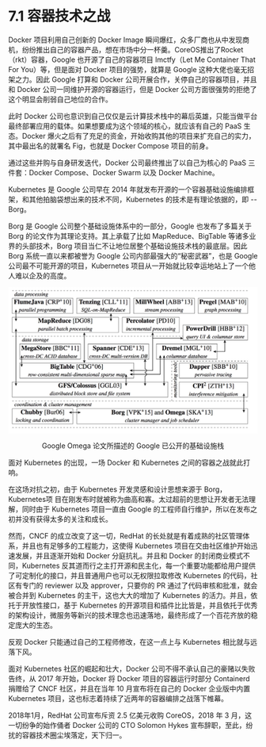 # 7.1 容器技术之战


Docker 项目利用自己创新的 Docker Image 瞬间爆红，众多厂商也从中发现商机，纷纷推出自己的容器产品，想在市场中分一杯羹。CoreOS推出了Rocket（rkt）容器，Google 也开源了自己的容器项目 lmctfy（Let Me Container That For You）等，但是面对 Docker 项目的强势，就算是 Google 这种大佬也毫无招架之力。因此 Google 打算和 Docker 公司开展合作，关停自己的容器项目，并且和 Docker 公司一同维护开源的容器运行，但是 Docker 公司方面很强势的拒绝了这个明显会削弱自己地位的合作。

此时 Docker 公司也意识到自己仅仅是云计算技术栈中的幕后英雄，只能当做平台最终部署应用的载体。如果想要成为这个领域的核心，就应该有自己的 PaaS 生态。Docker 爆火之后有了充足的资金，开始收购其他的项目来扩充自己的实力，其中最出名的就署名 Fig，也就是 Docker Compose 项目的前身。

通过这些并购与自身研发迭代，Docker 公司最终推出了以自己为核心的 PaaS 三件套：Docker Compose、Docker Swarm 以及 Docker Machine。



Kubernetes 是 Google 公司早在 2014 年就发布开源的一个容器基础设施编排框架，和其他拍脑袋想出来的技术不同，Kubernetes 的技术是有理论依据的，即 -- Borg。

Borg 是 Google 公司整个基础设施体系中的一部分，Google 也发布了多篇关于 Borg 的论文作为其理论支持。其上承载了比如 MapReduce、BigTable 等诸多业界的头部技术，Borg 项目当仁不让地位居整个基础设施技术栈的最底层。因此 Borg 系统一直以来都被誉为 Google 公司内部最强大的“秘密武器”，也是 Google 公司最不可能开源的项目，Kubernetes 项目从一开始就比较幸运地站上了一个他人难以企及的高度。

<div  align="center">
	<img src="../assets/borg.jpeg" width = "600"  align=center />
	<p>Google Omega 论文所描述的 Google 已公开的基础设施栈</p>
</div>

面对 Kubernetes 的出现，一场 Docker 和 Kubernetes 之间的容器之战就此打响。

在这场对抗之初，由于 Kubernetes 开发灵感和设计思想来源于 Borg，Kubernetes项 目在刚发布时就被称为曲高和寡。太过超前的思想让开发者无法理解，同时由于 Kubernetes 项目一直由 Google 的工程师自行维护，所以在发布之初并没有获得太多的关注和成长。

然而，CNCF 的成立改变了这一切，RedHat 的长处就是有着成熟的社区管理体系，并且也有足够多的工程能力，这使得 Kubernetes 项目在交由社区维护开始迅速发展，并且逐渐开始和 Docker 分庭抗礼。并且和 Docker 的封闭商业模式不同，Kubernetes 反其道而行之主打开源和民主化，每一个重要功能都给用户提供了可定制化的接口，并且普通用户也可以无权限拉取修改 Kubernetes 的代码，社区有专门的 reviewer 以及 approver，只要你的 PR 通过了代码审核和批准，就会被合并到 Kubernetes 的主干，这也大大的增加了 Kubernetes 的活力。并且，依托于开放性接口，基于 Kubernetes 的开源项目和插件比比皆是，并且依托于优秀的架构设计，微服务等新兴的技术理念也迅速落地，最终形成了一个百花齐放的稳定庞大的生态。

反观 Docker 只能通过自己的工程师修改，在这一点上与 Kubernetes 相比就与远落下风。

面对 Kubernetes 社区的崛起和壮大，Docker 公司不得不承认自己的豪赌以失败告终，从 2017 年开始，Docker 将 Docker 项目的容器运行时部分 Containerd 捐赠给了 CNCF 社区，并且在当年 10 月宣布将在自己的 Docker 企业版中内置 Kubernetes 项目，这也标志着持续了近两年的容器编排之战落下帷幕。

2018年1月，RedHat 公司宣布斥资 2.5 亿美元收购 CoreOS，2018 年 3 月，这一切纷争的始作俑者 Docker 公司的 CTO Solomon Hykes 宣布辞职，至此，纷扰的容器技术圈尘埃落定，天下归一。